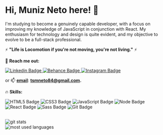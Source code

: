 <!--
## Hi, Muniz Neto here 👋 🚀


**MunizNeto84/MunizNeto84** is a ✨ _special_ ✨ repository because its `README.md` (this file) appears on your GitHub profile.

Here are some ideas to get you started:

- 🔭 I’m currently working on ...
- 🌱 I’m currently learning ...
- 👯 I’m looking to collaborate on ...
- 🤔 I’m looking for help with ...
- 💬 Ask me about ...
- 📫 How to reach me: ...
- 😄 Pronouns: ...
- ⚡ Fun fact: ...
-->

# Hi, Muniz Neto here! 👋

I'm studying to become a genuinely capable developer, with a focus on improving my knowledge of JavaScript in conjunction with React. My enthusiasm for technology and design is quite evident, and my objective to evolve to be a full-stack professional.


 ⚡ **"Life is Locomotion if you're not moving, you're not living."** ⚡
 




🚀 **Reach me out:**  


[
![Linkedin Badge](https://img.shields.io/badge/Linkedin-0b1425?style=for-the-badge&logo=Linkedin&logoColor=white&link=https://https://www.linkedin.com/in/munizneto/)](https://www.linkedin.com/in/munizneto/)[
![Behance Badge](https://img.shields.io/badge/Behance-0b1425?style=for-the-badge&logo=Behance&logoColor=white&link=https://www.behance.net/muniznetto/)](https://www.behance.net/muniznetto)[
![Instagram Badge](https://img.shields.io/badge/Instagram-0b1425?style=for-the-badge&logo=Instagram&logoColor=white&link=https://www.instagram.com/muniznetto/)](https://www.instagram.com/muniznetto/)

or 📫 **[email](mailto:tsmneto84@gmail.com)**: **[tsmneto84@gmail.com](mailto:rtsmneto84@gmail.com).** 





🔥 **Skills:**

![HTML5 Badge](https://img.shields.io/badge/HTML5-E34F26?style=for-the-badge&logo=html5&logoColor=white)  ![CSS3 Badge](https://img.shields.io/badge/CSS3-1572B6?style=for-the-badge&logo=css3&logoColor=white) ![JavaScript Badge](https://img.shields.io/badge/JavaScript-F7DF1E?style=for-the-badge&logo=javascript&logoColor=black) ![Node Badge](https://img.shields.io/badge/Node.js-43853D?style=for-the-badge&logo=node.js&logoColor=white) ![React Badge](https://img.shields.io/badge/React-5e60ce?style=for-the-badge&logo=react&logoColor=61DAF3) ![Sass Badge](https://img.shields.io/badge/Sass-CC6699?style=for-the-badge&logo=sass&logoColor=white)    ![Git Badge](https://img.shields.io/badge/Git-F05032?style=for-the-badge&logo=git&logoColor=white) 


<br>

<img src="https://github-readme-stats.vercel.app/api?username=munizneto84&show_icons=tru&theme=gotham" alt="git stats" />

<br>

<img src="https://github-readme-stats.vercel.app/api/top-langs/?username=munizneto84&layout=compact&show_icons=true&theme=gotham" alt="most used languages" />


